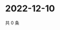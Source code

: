 # 2022-12-10

共 0 条

<!-- BEGIN WEIBO -->
<!-- 最后更新时间 Sat Dec 10 2022 04:15:15 GMT+0800 (China Standard Time) -->

<!-- END WEIBO -->
